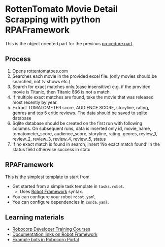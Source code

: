 # RottenTomato Movie Detail Scrapping with python RPAFramework

This is the object oriented part for the previous [procedure part](https://github.com/Saurab-Shrestha/rottentomato-automation).

## Process
1. Opens rottentomatoes.com
2. Searches each movie in the provided excel file. (only movies should be searched, not tv shows etc.)
3. Search for exact matches only.(case insensitive) e.g. if the provided movie is Titanic, then Titanic 666 is not a match.
4. If multiple exact matches are found, take the movie that was released most recently by year.
5. Extract TOMATOMETER score, AUDIENCE SCORE, storyline, rating, genres and top 5 critic reviews. The data should be saved to sqlite database
6. Sqlite database should be created on the first run with following columns. On subsequent runs, data is inserted only id, movie_name, tomatometer_score, audience_score, storyline, rating, genres, review_1, review_2, review_3, review_4, review_5, status
7. If no exact match is found in search, insert ‘No exact match found’ in the status field otherwise success in statu

## RPAFramework

This is the simplest template to start from.

- Get started from a simple task template in `tasks.robot`.
  - Uses [Robot Framework](https://robocorp.com/docs/languages-and-frameworks/robot-framework/basics) syntax.
- You can configure your robot `robot.yaml`.
- You can configure dependencies in `conda.yaml`.

## Learning materials

- [Robocorp Developer Training Courses](https://robocorp.com/docs/courses)
- [Documentation links on Robot Framework](https://robocorp.com/docs/languages-and-frameworks/robot-framework)
- [Example bots in Robocorp Portal](https://robocorp.com/portal)
